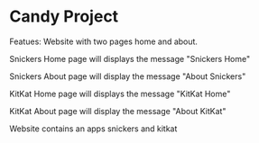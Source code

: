 # Candy Project
Featues:
Website with two pages home and about.

Snickers Home page will displays the message "Snickers Home"

Snickers About page will display the message "About Snickers"

KitKat Home page will displays the message "KitKat Home"

KitKat About page will display the message "About KitKat"

Website contains an apps snickers and kitkat


